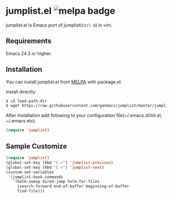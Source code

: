 # jumplist.el ![melpa badge][melpa-badge]

jumplist.el is Emacs port of jumplist(`Ctrl-O`) in vim.

## Requirements

Emacs 24.3 or higher.

## Installation

You can install jumplist.el from [MELPA](https://melpa.org/#/jumplist) with package.el.

install directly:

```sh
$ cd load-path-dir
$ wget https://raw.githubusercontent.com/ganmacs/jumplist/master/jumplist.el
```

After Installation add following to your configuration file(~/.emacs.d/init.el, ~/.emacs etc)

```lisp
(require 'jumplist)
```

## Sample Customize

```lisp
(require 'jumplist)
(global-set-key (kbd "C-<") 'jumplist-previous)
(global-set-key (kbd "C->") 'jumplist-next)
(custom-set-variables
 '(jumplist-hook-commands
   '(helm-swoop dired-jump helm-for-files
     isearch-forward end-of-buffer beginning-of-buffer
     find-file)))
```

[melpa-badge]: https://melpa.org/packages/jumplist-badge.svg
